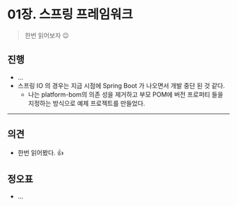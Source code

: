 #  01장.  스프링 프레임워크

> 한번 읽어보자 😉

## 진행

* ...
* 스프링 IO 의 경우는 지금 시점에 Spring Boot 가 나오면서 개발 중단 된 것 같다.
  * 나는 platform-bom의 의존 성을 제거하고 부모 POM에 버전 프로퍼티 들을 지정하는 방식으로 예제 프로젝트를 만들었다.




---

## 의견

* 한번 읽어봤다. 👍



## 정오표

* ...
